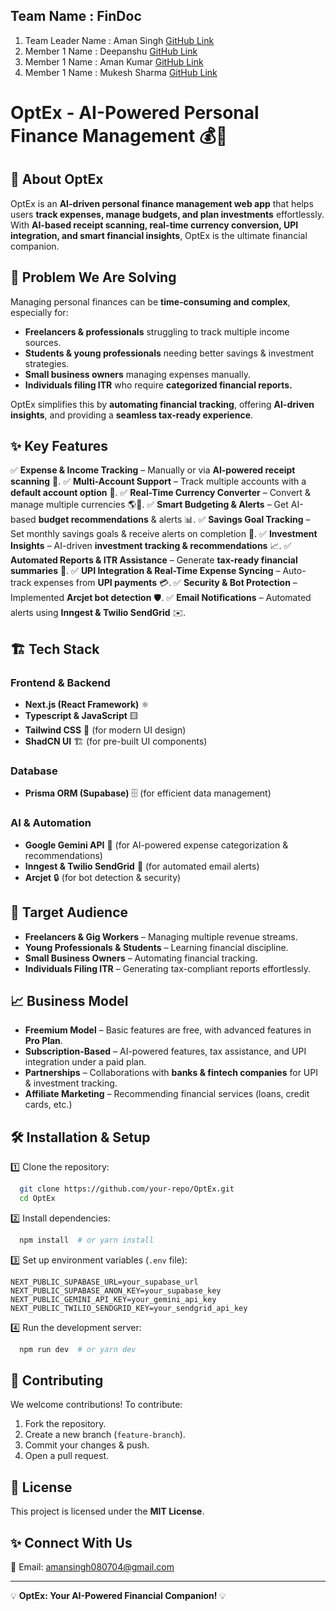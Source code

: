  ## Team Name : FinDoc

1) Team Leader Name : Aman Singh   [GitHub Link](https://github.com/Amansingh0807)
2) Member 1 Name : Deepanshu   [GitHub Link](https://github.com/Deepanshugrewal123)
3) Member 1 Name : Aman Kumar   [GitHub Link](https://github.com/Robosharma)
4) Member 1 Name : Mukesh Sharma  [GitHub Link](https://github.com/MukeshSharma-01)
 
# OptEx - AI-Powered Personal Finance Management 💰🚀

## 📌 About OptEx
OptEx is an **AI-driven personal finance management web app** that helps users **track expenses, manage budgets, and plan investments** effortlessly. With **AI-based receipt scanning, real-time currency conversion, UPI integration, and smart financial insights**, OptEx is the ultimate financial companion.

## 🚀 Problem We Are Solving
Managing personal finances can be **time-consuming and complex**, especially for:
- **Freelancers & professionals** struggling to track multiple income sources.
- **Students & young professionals** needing better savings & investment strategies.
- **Small business owners** managing expenses manually.
- **Individuals filing ITR** who require **categorized financial reports.**

OptEx simplifies this by **automating financial tracking**, offering **AI-driven insights**, and providing a **seamless tax-ready experience**.

## ✨ Key Features
✅ **Expense & Income Tracking** – Manually or via **AI-powered receipt scanning** 📄.
✅ **Multi-Account Support** – Track multiple accounts with a **default account option** 🔄.
✅ **Real-Time Currency Converter** – Convert & manage multiple currencies 🌎💱.
✅ **Smart Budgeting & Alerts** – Get AI-based **budget recommendations** & alerts 📊.
✅ **Savings Goal Tracking** – Set monthly savings goals & receive alerts on completion 🎯.
✅ **Investment Insights** – AI-driven **investment tracking & recommendations** 📈.
✅ **Automated Reports & ITR Assistance** – Generate **tax-ready financial summaries** 📝.
✅ **UPI Integration & Real-Time Expense Syncing** – Auto-track expenses from **UPI payments** 💳.
✅ **Security & Bot Protection** – Implemented **Arcjet bot detection** 🛡️.
✅ **Email Notifications** – Automated alerts using **Inngest & Twilio SendGrid** ✉️.

## 🏗️ Tech Stack
### **Frontend & Backend**
- **Next.js (React Framework)** ⚛️
- **Typescript & JavaScript** 🟨
- **Tailwind CSS** 🎨 (for modern UI design)
- **ShadCN UI** 🏗️ (for pre-built UI components)

### **Database**
- **Prisma ORM (Supabase)** 🗄️ (for efficient data management)

### **AI & Automation**
- **Google Gemini API** 🤖 (for AI-powered expense categorization & recommendations)
- **Inngest & Twilio SendGrid** 📩 (for automated email alerts)
- **Arcjet** 🔒 (for bot detection & security)

## 🎯 Target Audience
- **Freelancers & Gig Workers** – Managing multiple revenue streams.
- **Young Professionals & Students** – Learning financial discipline.
- **Small Business Owners** – Automating financial tracking.
- **Individuals Filing ITR** – Generating tax-compliant reports effortlessly.

## 📈 Business Model
- **Freemium Model** – Basic features are free, with advanced features in **Pro Plan**.
- **Subscription-Based** – AI-powered features, tax assistance, and UPI integration under a paid plan.
- **Partnerships** – Collaborations with **banks & fintech companies** for UPI & investment tracking.
- **Affiliate Marketing** – Recommending financial services (loans, credit cards, etc.)

## 🛠️ Installation & Setup
1️⃣ Clone the repository:
```bash
  git clone https://github.com/your-repo/OptEx.git
  cd OptEx
```
2️⃣ Install dependencies:
```bash
  npm install  # or yarn install
```
3️⃣ Set up environment variables (`.env` file):
```env
NEXT_PUBLIC_SUPABASE_URL=your_supabase_url
NEXT_PUBLIC_SUPABASE_ANON_KEY=your_supabase_key
NEXT_PUBLIC_GEMINI_API_KEY=your_gemini_api_key
NEXT_PUBLIC_TWILIO_SENDGRID_KEY=your_sendgrid_api_key
```
4️⃣ Run the development server:
```bash
  npm run dev  # or yarn dev
```

## 🤝 Contributing
We welcome contributions! To contribute:
1. Fork the repository.
2. Create a new branch (`feature-branch`).
3. Commit your changes & push.
4. Open a pull request.

## 📜 License
This project is licensed under the **MIT License**.

## ✨ Connect With Us
📧 Email: amansingh080704@gmail.com  


---
💡 **OptEx: Your AI-Powered Financial Companion!** 💡
